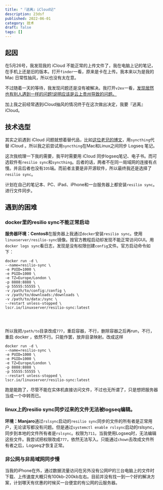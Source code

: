 ```yaml
---
title: "『逃离』iCloud记"
description: 23dsf
published: 2022-06-01
category: 技术
draft: false
tags: [] 
---
```


## 起因

在5月26号，我发现我的 iCloud 不能正常的上传文件了，我在电脑上记的笔记，在手机上还是旧的版本。打开`finder`一看，原来是卡在上传。我本来以为是我的 Mac 日常性抽风，所以也没有太在意。

不过随着一天的等待，我发现问题还是没有被解决。我打开`v2ex`一看，[发现居然也有别人遇到一样的问题!说明应该是云上贵州导致的问题。](https://www.v2ex.com/t/855822#reply38)

加上我之前经常遇到iCloud抽风的情况终于在这次做出决定，我要『逃离』iCloud。

## 技术选型

其实之前遇到 iCloud 问题就想着替代品，比如[这位老兄的博文](https://tonsky.me/blog/syncthing/)，用`syncthing`代替 iCloud 。所以我之前尝试用`syncthing`在Mac和Linux之间同步 Logseq 笔记。

这次我梳理一下我的需要，我平时需要用 iCloud 同步logseq笔记、电子书。而可选软件有`resilio sync`和`syncthing`。后者的话，两者不在同一局域网的连接有点慢。并且后者也没有`IOS`端。而前者主要是非开源软件，所以最终我还是选择了`resilio sync`。

计划在自己的笔记本、PC、iPad、iPhone和一台服务器上都安装`resilio sync`。进行文件同步。

## 遇到的困难

### docker里的resilio sync不能正常启动

**服务器环境：Centos8**
​在服务器上我通过`docker`安装`resilio sync`。使用`linuxserver/resilio-sync`镜像。按官方教程启动却发现不能正常访问GUI。用`docker logs sync`看日志，发现是没有权限创建`config`文件。官方启动命令如下：
​		

``` shell
docker run -d \
--name=resilio-sync \
-e PUID=1000 \
-e PGID=1000 \
-e TZ=Europe/London \
-p 8888:8888 \
-p 55555:55555 \
-v /path/to/config:/config \
-v /path/to/downloads:/downloads \
-v /path/to/data:/sync \
--restart unless-stopped \
lscr.io/linuxserver/resilio-sync:latest
		
```

​	

所以我把`/path/to`目录改成`777`，重启容器，不行，删除容器之后再run，不行，重启 docker ，依然不行。只能作罢，放弃目录映射。改成这样

``` shell
docker run -d \
--name=resilio-sync \
-e PUID=1000 \
-e PGID=1000 \
-e TZ=Europe/London \
-p 8888:8888 \
-p 55555:55555 \
--restart unless-stopped \
lscr.io/linuxserver/resilio-sync:latest
```

跑是能跑了，尽管不能在实体机直接访问文件，不过也无所谓了，只是想把服务器当成一个中转而已。

### 	linux上的resilio sync同步过来的文件无法被logseq编辑。

**环境：Manjaro**
​通过`rslsync`启动的`resilio sync`同步的文件的所有者是正常用户，无论读写都没有问题。但是通过`systemctl enable rslsync`启动的rslsync，同步到本地的文件所有者是`rslsync`。权限为`711`，当我使用Logseq时，无法编辑这些文件。
​我尝试把权限改成`777`，依然无法写入。只能通过`chown`去改成文件所有者之后，Logseq才恢复正常。

### 	非公网与非局域网同步慢

当我的iPhone在外，通过数据流量访问在另外没有公网IP的三台电脑上的文件时下载、上传速度大概只有100kb-200kb左右。
​目前并没有找一到一个好的解决方案，计划哪天有优惠的时候买一台便宜的有公网的云服务器。
